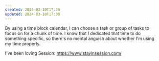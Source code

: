 ```yaml
---
created: 2024-03-10T17:30
updated: 2024-03-10T17:30
---
```

By using a time block calendar, I can choose a task or group of tasks to focus on for a chunk of time.  I know that I dedicated that time to do something specific, so there's no mental anguish about whether I'm using my time properly.

I've been loving Session: https://www.stayinsession.com/